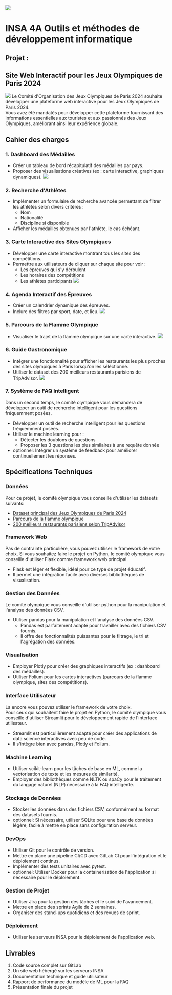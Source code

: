 ![](img/logo-insa.jpg)
# INSA 4A Outils et méthodes de développement informatique
## Projet :
## Site Web Interactif pour les Jeux Olympiques de Paris 2024

![](img/paris2024.png)
Le Comité d'Organisation des Jeux Olympiques de Paris 2024 souhaite développer une plateforme web interactive pour les Jeux Olympiques de Paris 2024.  
Vous avez été mandatés pour développer cette plateforme fournissant des informations essentielles aux touristes et aux passionnés des Jeux Olympiques, améliorant ainsi leur expérience globale.





## Cahier des charges

### 1. Dashboard des Médailles
- Créer un tableau de bord récapitulatif des médailles par pays.
- Proposer des visualisations créatives (ex : carte interactive, graphiques dynamiques).
![](img/medailles.png)

### 2. Recherche d'Athlètes
- Implémenter un formulaire de recherche avancée permettant de filtrer les athlètes selon divers critères :
  - Nom
  - Nationalité
  - Discipline si disponible
- Afficher les médailles obtenues par l'athlète, le cas échéant.

### 3. Carte Interactive des Sites Olympiques
- Développer une carte interactive montrant tous les sites des compétitions.
- Permettre aux utilisateurs de cliquer sur chaque site pour voir :
  - Les épreuves qui s'y déroulent
  - Les horaires des compétitions
  - Les athlètes participants
![](img/carte.jpg)

### 4. Agenda Interactif des Épreuves
- Créer un calendrier dynamique des épreuves.
- Inclure des filtres par sport, date, et lieu.
![](img/agenda.png)

### 5. Parcours de la Flamme Olympique
- Visualiser le trajet de la flamme olympique sur une carte interactive.
![](img/parcours_flamme.jpg)

### 6. Guide Gastronomique
- Intégrer une fonctionnalité pour afficher les restaurants les plus proches des sites olympiques à Paris lorsqu'on les séléctionne.
- Utiliser le dataset des 200 meilleurs restaurants parisiens de TripAdvisor.
![](img/food.jpg)

### 7. Système de FAQ Intelligent
Dans un second temps, le comité olympique vous demandera de développer un outil de recherche intelligent pour les questions fréquemment posées.
- Développer un outil de recherche intelligent pour les questions fréquemment posées.
- Utiliser le machine learning pour :
  - Détecter les doublons de questions
  - Proposer les 3 questions les plus similaires à une requête donnée
- optionnel: Intégrer un système de feedback pour améliorer continuellement les réponses.

## Spécifications Techniques

### Données
Pour ce projet, le comité olympique vous conseille d'utiliser les datasets suivants:  
- [Dataset principal des Jeux Olympiques de Paris 2024](https://www.kaggle.com/datasets/piterfm/paris-2024-olympic-summer-games)  
- [Parcours de la flamme olympique](https://www.kaggle.com/datasets/piterfm/paris-2024-olympic-summer-games?select=torch_route.csv)  
- [200 meilleurs restaurants parisiens selon TripAdvisor](https://www.kaggle.com/datasets/kanchana1990/200-best-paris-eateries-tripadvisor-24)

### Framework Web
Pas de contrainte particulière, vous pouvez utiliser le framework de votre choix.
Si vous souhaitez faire le projet en Python, le comité olympique vous conseille d'utiliser Flask comme framework web principal.
  - Flask est léger et flexible, idéal pour ce type de projet éducatif.
  - Il permet une intégration facile avec diverses bibliothèques de visualisation.

### Gestion des Données
Le comité olympique vous conseille d'utiliser python pour la manipulation et l'analyse des données CSV.
- Utiliser pandas pour la manipulation et l'analyse des données CSV.
  - Pandas est parfaitement adapté pour travailler avec des fichiers CSV fournis.
  - Il offre des fonctionnalités puissantes pour le filtrage, le tri et l'agrégation des données.

### Visualisation
- Employer Plotly pour créer des graphiques interactifs (ex : dashboard des médailles).
- Utiliser Folium pour les cartes interactives (parcours de la flamme olympique, sites des compétitions).

### Interface Utilisateur
La encore vous pouvez utiliser le framework de votre choix.  
Pour ceux qui souhaitent faire le projet en Python, le comité olympique vous conseille d'utiliser Streamlit pour le développement rapide de l'interface utilisateur.
  - Streamlit est particulièrement adapté pour créer des applications de data science interactives avec peu de code.
  - Il s'intègre bien avec pandas, Plotly et Folium.

### Machine Learning
- Utiliser scikit-learn pour les tâches de base en ML, comme la vectorisation de texte et les mesures de similarité.
- Employer des bibliothèques comme NLTK ou spaCy pour le traitement du langage naturel (NLP) nécessaire à la FAQ intelligente.

### Stockage de Données
- Stocker les données dans des fichiers CSV, conformément au format des datasets fournis.
- optionnel: Si nécessaire, utiliser SQLite pour une base de données légère, facile à mettre en place sans configuration serveur.

### DevOps
- Utiliser Git pour le contrôle de version.
- Mettre en place une pipeline CI/CD avec GitLab CI pour l'intégration et le déploiement continus.
- Implémenter des tests unitaires avec pytest.
- optionnel: Utiliser Docker pour la containerisation de l'application si nécessaire pour le déploiement.

### Gestion de Projet
- Utiliser Jira pour la gestion des tâches et le suivi de l'avancement.
- Mettre en place des sprints Agile de 2 semaines.
- Organiser des stand-ups quotidiens et des revues de sprint.

### Déploiement
- Utiliser les serveurs INSA pour le déploiement de l'application web.

## Livrables
1. Code source complet sur GitLab
2. Un site web hébergé sur les serveurs INSA
3. Documentation technique et guide utilisateur
4. Rapport de performance du modèle de ML pour la FAQ
5. Présentation finale du projet

